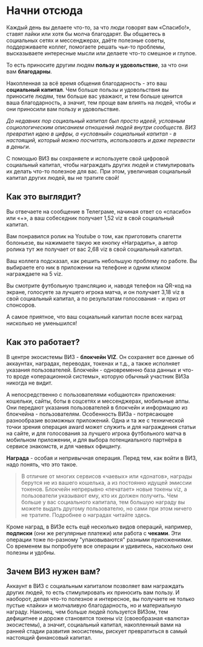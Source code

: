 # Начни отсюда

Каждый день вы делаете что-то, за что люди говорят вам «Спасибо!», ставят лайки или хотя бы молча благодарят. Вы общаетесь в социальных сетях и мессенджерах, даёте полезные советы, поддерживаете коллег, помогаете решать чьи-то проблемы, высказываете интересные мысли или делаете что-то смешное и глупое.

То есть приносите другим людям **пользу и удовольствие**, за что они вам **благодарны**.

Накопленная за всё время общения благодарность - это ваш **социальный капитал**. Чем больше пользы и удовольствия вы приносите людям, тем больше вас уважают, и тем больше ценится ваша благодарность, а значит, тем проще вам влиять на людей, чтобы и они приносили вам пользу и удовольствие.

_До недавних пор социальный капитал был просто идеей, условным социологическим описанием отношений людей внутри сообществ. ВИЗ превратил идею в цифры, а «условный» социальный капитал - в настоящий, который можно посчитать, использовать и даже перевести в деньги_.

С помощью ВИЗ вы сохраняете и используете свой цифровой социальный капитал, чтобы награждать других людей и стимулировать их делать что-то полезное для вас. При этом, увеличивая социальный капитал других людей, вы не тратите свой!

## Как это выглядит?

Вы отвечаете на сообщение в Телеграме, начиная ответ со «спасибо» или «+», а ваш собеседник получает 1,52 viz в свой социальный капитал.

Вам понравился ролик на Youtube о том, как приготовить спагетти болоньезе, вы нажимаете такую же кнопку «Наградить», а автор ролика тут же получает от вас 2,68 viz в свой социальный капитал.

Ваш коллега подсказал, как решить небольшую проблему по работе. Вы выбираете его ник в приложении на телефоне и одним кликом награждаете на 5 viz.

Вы смотрите футбольную трансляцию и, наводя телефон на QR-код на экране, голосуете за лучшего игрока матча, и он получает 3,18 viz в свой социальный капитал, а по результатам голосования - и приз от спонсоров.

А самое приятное, что ваш социальный капитал после всех наград нисколько не уменьшился!

## Как это работает?

В центре экосистемы ВИЗ - **блокчейн VIZ**. Он сохраняет все данные об аккаунтах, наградах, переводах, токенах и т.д., а также исполняет указания пользователей. Блокчейн - одновременно база данных и что-то вроде «операционной системы», которую обычный участник ВИЗа никогда не видит.

А непосредственно с пользователями «общаются» приложения: кошельки, сайты, боты в соцсетях и мессенджерах, мобильные аппы. Они передают указания пользователей в блокчейн и информацию из блокчейна - пользователям. Особенность ВИЗа - потрясающее разнообразие возможных приложений. Одна и та же с технической точки зрения операция award может служить и для награждения статьи на сайте, и для голосования за лучшего игрока футбольного матча в мобильном приложении, и для выбора потенциального партнёра в сервисе знакомств, и для чаевых офицанту.

**Награда** - особая и непривычная операция. Перед тем, как войти в ВИЗ, надо понять, что это такое.

> В отличие от многих сервисов «чаевых» или «донатов», награды берутся не из вашего кошелька, а из постоянно идущей эмиссии токенов. Блокчейн непрерывно «печатает» новые токены viz, а пользователи указывают ему, кто их должен получить. Чем больше у вас социального капитала, тем большую награду вы можете выдать другому пользователю, но сами при этом ничего не тратите. Подробнее о наградах читайте здесь.

Кроме наград, в ВИЗе есть ещё несколько видов операций, например, **подписки** \(они же регулярные платежи\) или работа с **чеками**. Эти операции тоже по-разному "упаковываются" разными приложениями. Со временем вы попробуете все операции и удивитесь, насколько они полезны и удобны.

## Зачем ВИЗ нужен вам?

Аккаунт в ВИЗ с социальным капиталом позволяет вам награждать других людей, то есть стимулировать их приносить вам пользу. И наоборот, делая что-то полезное и интересное, вы получаете не только пустые «лайки» и молчаливую благодарность, но и материальную награду. Наконец, чем больше людей пользуется ВИЗом, тем дефицитнее и дороже становятся токены viz \(своеобразная «валюта» экосистемы\), а значит, социальный капитал, накопленный вами на ранней стадии развития экосистемы, рискует превратиться в самый настоящий финансовый капитал.

